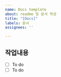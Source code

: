 ```yaml
---
name: Docs template
about: readme 및 문서 작성
title: "[Docs]"
labels: 문서
assignees: ''

---
```


## 작업내용
- [ ] To do
- [ ] To do
